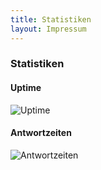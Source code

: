 ```yaml
---
title: Statistiken
layout: Impressum
---
```


<h3>Statistiken</h3>
<div class="row">
	<div class="col-lg-4">
		<h4>Uptime</h4>
		<img src="https://share.pingdom.com/banners/cc86f6d0" alt="Uptime">
		<br>
	</div>
	<div class="col-lg-4">
		<h4>Antwortzeiten</h4>
		<img src="https://share.pingdom.com/banners/0d21e7b1" alt="Antwortzeiten">
		<br>
	</div>
</div>
